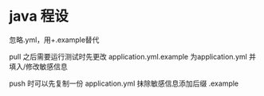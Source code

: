 # java 程设



忽略.yml，用+.example替代



pull 之后需要运行测试时先更改 application.yml.example 为application.yml 并填入/修改敏感信息

push 时可以先复制一份 application.yml 抹除敏感信息添加后缀 .example

